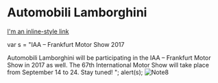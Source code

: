 # Automobili Lamborghini



[I'm an inline-style link](https://www.lamborghini.com/en-en/)

[logo]: https://encrypted-tbn0.gstatic.com/images?q=tbn:ANd9GcSOXXkU1A7cSmCXo6TL4dHu9e8H9H5r4nRAPRC7pRcwEsD4A-7S_I7WKccY
var s = "IAA – Frankfurt Motor Show 2017

Automobili Lamborghini will be participating in the IAA – Frankfurt Motor Show in 2017 as well. The 67th International Motor Show will take place from September 14 to 24. Stay tuned! ";
alert(s);
![Note8](https://img.kapook.com/u/2015/thachapol/zz9999999999999999/DSC_0061_1.JPG)


